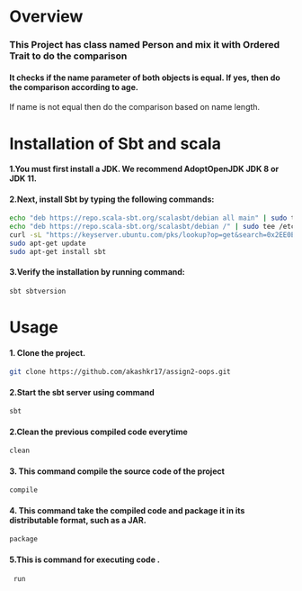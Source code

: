 

# Overview

### This Project has class named Person and mix it with Ordered Trait to do the comparison
#### It checks if the name parameter of both objects is equal. If yes, then do the comparison according to age.
If name is not equal then do the comparison based on name length.


# Installation of Sbt and scala
#### 1.You must first install a JDK. We recommend AdoptOpenJDK JDK 8 or JDK 11.

#### 2.Next, install Sbt by typing the following commands:

```bash
echo "deb https://repo.scala-sbt.org/scalasbt/debian all main" | sudo tee /etc/apt/sources.list.d/sbt.list
echo "deb https://repo.scala-sbt.org/scalasbt/debian /" | sudo tee /etc/apt/sources.list.d/sbt_old.list
curl -sL "https://keyserver.ubuntu.com/pks/lookup?op=get&search=0x2EE0EA64E40A89B84B2DF73499E82A75642AC823" | sudo apt-key add
sudo apt-get update
sudo apt-get install sbt
```
#### 3.Verify the installation by running command:
```bash
sbt sbtversion
```
# Usage

#### 1. Clone the project.
```bash
git clone https://github.com/akashkr17/assign2-oops.git
```

#### 2.Start the sbt server using command
```bash
sbt
```


#### 2.Clean the previous compiled code everytime
```bash
clean
```
#### 3. This command compile the source code of the project
```bash
compile 
```


#### 4. This command take the compiled code and package it in its distributable format, such as a JAR.
```bash
package
```
#### 5.This is command for executing code .
```bash
 run
